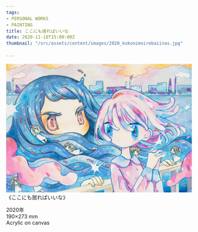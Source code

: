 ```yaml
---
tags:
- PERSONAL WORKS
- PAINTING
title: ここにも居ればいいな
date: 2020-11-18T15:00:00Z
thumbnail: "/src/assets/content/images/2020_kokonimoirebaiinas.jpg"

---
```

![](/src/assets/content/images/2020_kokonimoirebaiinas.jpg)《ここにも居ればいいな》

2020年   
190×273 mm  
Acrylic on canvas